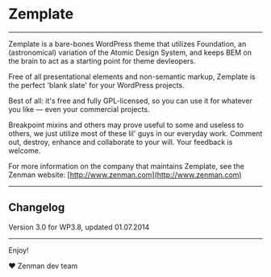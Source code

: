 # Zemplate

-----


Zemplate is a bare-bones WordPress theme that utilizes Foundation, an (astronomical) variation of the Atomic Design System, and keeps BEM on the brain to act as a starting point for theme devleopers.

Free of all presentational elements and non-semantic markup, Zemplate is the perfect 'blank slate' for your WordPress projects.

Best of all: it's free and fully GPL-licensed, so you can use it for whatever you like — even your commercial projects.

Breakpoint mixins and others may prove useful to some and useless to others, we just utilize most of these lil' guys in our everyday work. Comment out, destroy, enhance and collaborate to your will. Your feedback is welcome.

For more information on the company that maintains Zemplate, see the Zenman website: [http://www.zenman.com](http://www.zenman.com)

-----

## Changelog

Version 3.0 for WP3.8, updated 01.07.2014

-----

Enjoy!

♥ Zenman dev team